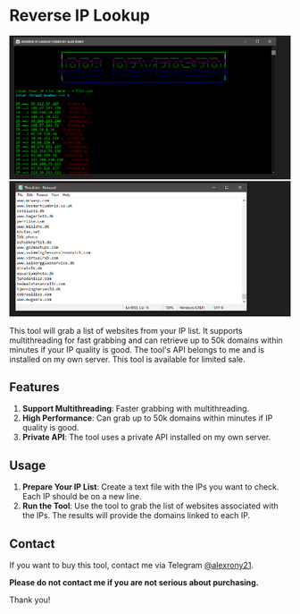 # Reverse IP Lookup

![Image](https://raw.githubusercontent.com/thepythoncode97/Reverse-IP-Lookup/refs/heads/main/Reverse_iP_Lookup.png)
![Image](https://raw.githubusercontent.com/thepythoncode97/Reverse-IP-Lookup/refs/heads/main/Result_Proof.png)

This tool will grab a list of websites from your IP list. It supports multithreading for fast grabbing and can retrieve up to 50k domains within minutes if your IP quality is good. The tool's API belongs to me and is installed on my own server. This tool is available for limited sale.

## Features

1. **Support Multithreading**: Faster grabbing with multithreading.
2. **High Performance**: Can grab up to 50k domains within minutes if IP quality is good.
3. **Private API**: The tool uses a private API installed on my own server.

## Usage

1. **Prepare Your IP List**: Create a text file with the IPs you want to check. Each IP should be on a new line.
2. **Run the Tool**: Use the tool to grab the list of websites associated with the IPs. The results will provide the domains linked to each IP.

## Contact

If you want to buy this tool, contact me via Telegram [@alexrony21](https://t.me/alexrony21).

**Please do not contact me if you are not serious about purchasing.**

Thank you!

